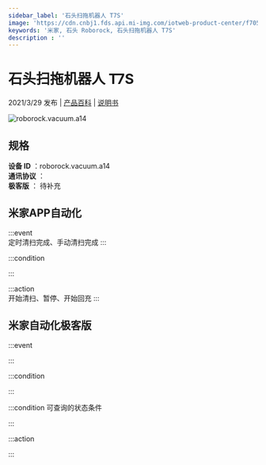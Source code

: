 ```yaml
---
sidebar_label: '石头扫拖机器人 T7S'
image: 'https://cdn.cnbj1.fds.api.mi-img.com/iotweb-product-center/f7057be1e310e0f95f984d8d07059d12_拟物图.png?GalaxyAccessKeyId=AKVGLQWBOVIRQ3XLEW&Expires=9223372036854775807&Signature=c88NtxGB0ZOWLUC7al2mSPF8ShQ='
keywords: '米家, 石头 Roborock, 石头扫拖机器人 T7S'
description : ''
---
```

# 石头扫拖机器人 T7S

2021/3/29 发布 | [产品百科](https://home.mi.com/webapp/content/baike/product/index.html?model=roborock.vacuum.a14/) | [说明书](https://home.mi.com/views/introduction.html?model=roborock.vacuum.a14&region=cn)

![roborock.vacuum.a14](https://cdn.cnbj1.fds.api.mi-img.com/iotweb-product-center/f7057be1e310e0f95f984d8d07059d12_拟物图.png?GalaxyAccessKeyId=AKVGLQWBOVIRQ3XLEW&Expires=9223372036854775807&Signature=c88NtxGB0ZOWLUC7al2mSPF8ShQ=)

## 规格  
> 
**设备 ID** ：roborock.vacuum.a14  
**通讯协议** ：  
**极客版**  ： 待补充 


## 米家APP自动化  

:::event  
定时清扫完成、手动清扫完成
:::

:::condition  

:::

:::action   
开始清扫、暂停、开始回充
:::

## 米家自动化极客版  

:::event  

:::

:::condition  

:::

:::condition 可查询的状态条件  

:::

:::action  

:::

        
